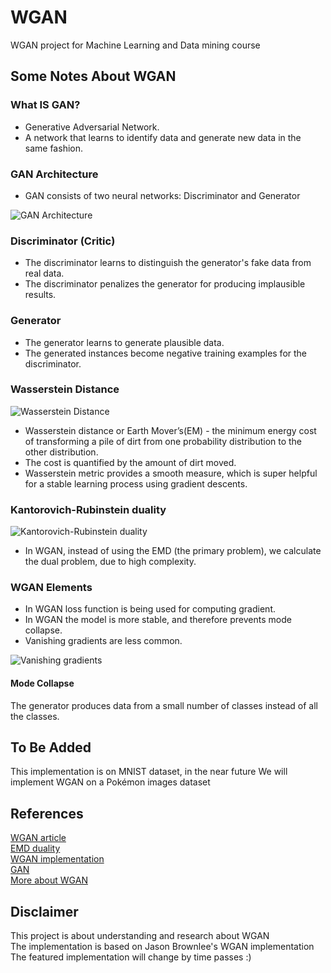 # WGAN
WGAN project for Machine Learning and Data mining course
## Some Notes About WGAN
### What IS GAN?
 - Generative Adversarial Network.
 - A network that learns to identify data and generate new data in the same fashion.
 ### GAN Architecture
- GAN consists of two neural networks: Discriminator and Generator</br>

![GAN Architecture](https://i.ibb.co/K0pQZgb/Screenshot-2022-01-07-184140.png)
 
### Discriminator (Critic)
 - The discriminator learns to distinguish the generator's fake data from real data.
 - The discriminator penalizes the generator for producing implausible results.
 ### Generator
 - The generator learns to generate plausible data.
 - The generated instances become negative training examples for the discriminator.

 
 ### Wasserstein Distance
 ![Wasserstein Distance](https://i.ibb.co/tCYYjWQ/dual.png)
 - Wasserstein  distance or Earth Mover’s(EM) - the minimum energy cost of transforming a pile of dirt from one probability distribution to the other distribution.
 - The cost is quantified by the amount of dirt moved.
 - Wasserstein metric provides a smooth measure, which is super helpful for a stable learning process using gradient descents.
 ### Kantorovich-Rubinstein duality
 ![Kantorovich-Rubinstein duality](https://i.ibb.co/BqTjtRY/waser.png)
 - In WGAN, instead of using the EMD (the primary problem), we calculate the dual problem, due to high complexity.
### WGAN Elements
- In WGAN loss function is being used for computing gradient.
- In WGAN the model is more stable, and therefore prevents mode collapse.
- Vanishing gradients are less common.</br>

![Vanishing gradients](https://i.ibb.co/9GmYMQB/graph.png)
#### Mode Collapse
The generator produces data from a small number of classes instead of all the classes.
## To Be Added
This implementation is on MNIST dataset, in the near future We will implement WGAN on a Pokémon images dataset 
## References
[WGAN article](https://arxiv.org/abs/1701.07875)</br>
[EMD duality](https://vincentherrmann.github.io/blog/wasserstein/)</br>
[WGAN implementation](https://machinelearningmastery.com/how-to-code-a-wasserstein-generative-adversarial-network-wgan-from-scratch/)</br>
[GAN](https://developers.google.com/machine-learning/gan/generator)</br>
[More about WGAN](https://medium.com/@sunnerli/the-story-about-wgan-784be5acd84c)</br>
## Disclaimer
This project is about understanding and research about WGAN </br>
The implementation is based on Jason Brownlee's WGAN implementation </br> 
The featured implementation will change by time passes :) 
 
 

